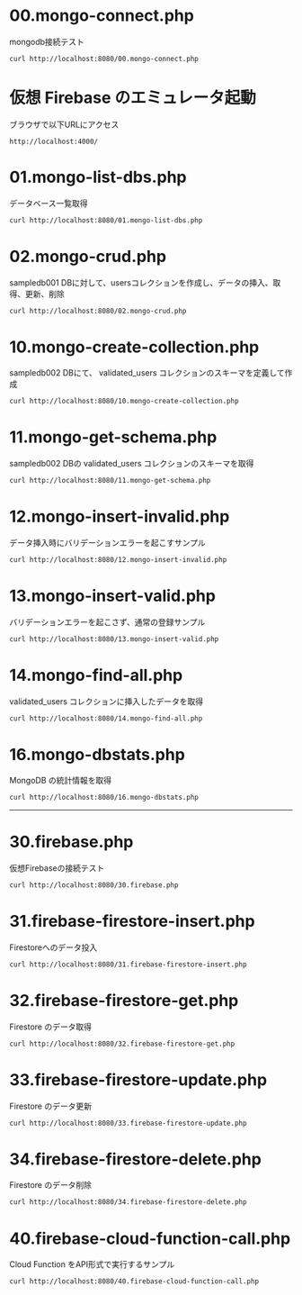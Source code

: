 # 00.mongo-connect.php

mongodb接続テスト

```bash
curl http://localhost:8080/00.mongo-connect.php
```

# 仮想 Firebase のエミュレータ起動

ブラウザで以下URLにアクセス

```
http://localhost:4000/
```

# 01.mongo-list-dbs.php

データベース一覧取得

```bash
curl http://localhost:8080/01.mongo-list-dbs.php
```

# 02.mongo-crud.php

sampledb001 DBに対して、usersコレクションを作成し、データの挿入、取得、更新、削除

```bash
curl http://localhost:8080/02.mongo-crud.php
```

# 10.mongo-create-collection.php

sampledb002 DBにて、 validated_users コレクションのスキーマを定義して作成

```bash
curl http://localhost:8080/10.mongo-create-collection.php
```

# 11.mongo-get-schema.php

sampledb002 DBの validated_users コレクションのスキーマを取得

```bash
curl http://localhost:8080/11.mongo-get-schema.php
```

# 12.mongo-insert-invalid.php

データ挿入時にバリデーションエラーを起こすサンプル

```bash
curl http://localhost:8080/12.mongo-insert-invalid.php
```

# 13.mongo-insert-valid.php

バリデーションエラーを起こさず、通常の登録サンプル

```bash
curl http://localhost:8080/13.mongo-insert-valid.php
```

# 14.mongo-find-all.php

validated_users コレクションに挿入したデータを取得

```bash
curl http://localhost:8080/14.mongo-find-all.php
```

# 16.mongo-dbstats.php

MongoDB の統計情報を取得

```bash
curl http://localhost:8080/16.mongo-dbstats.php
```

---

# 30.firebase.php

仮想Firebaseの接続テスト

```bash
curl http://localhost:8080/30.firebase.php
```

# 31.firebase-firestore-insert.php

Firestoreへのデータ投入

```bash
curl http://localhost:8080/31.firebase-firestore-insert.php
```

# 32.firebase-firestore-get.php

Firestore のデータ取得

```bash
curl http://localhost:8080/32.firebase-firestore-get.php
```

# 33.firebase-firestore-update.php

Firestore のデータ更新

```bash
curl http://localhost:8080/33.firebase-firestore-update.php
```

# 34.firebase-firestore-delete.php

Firestore のデータ削除

```bash
curl http://localhost:8080/34.firebase-firestore-delete.php
```

# 40.firebase-cloud-function-call.php

Cloud Function をAPI形式で実行するサンプル

```bash
curl http://localhost:8080/40.firebase-cloud-function-call.php
```
